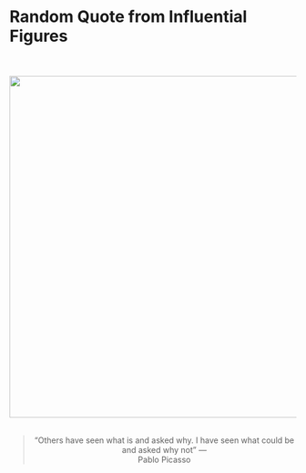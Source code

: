 # Random Quote from Influential Figures

<div align="center">
  <br>
  <br>
  <a href="https://en.wikipedia.org/wiki/Pablo_Picasso" title="Pablo Picasso - Wikipedia"><img src="https://upload.wikimedia.org/wikipedia/commons/a/a7/Portrait_de_Picasso%2C_1908_%28background_retouched%29.jpg" width="600px"></a>
  <br>
  <br>
  <blockquote>&ldquo;Others have seen what is and asked why. I have seen what could be and asked why not&rdquo; &mdash; <footer>Pablo Picasso</footer></blockquote>
</div>
  